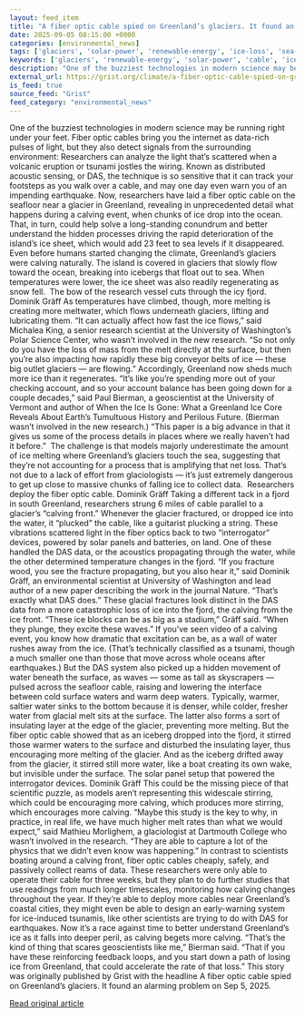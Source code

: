 ```yaml
---
layout: feed_item
title: "A fiber optic cable spied on Greenland’s glaciers. It found an alarming problem"
date: 2025-09-05 08:15:00 +0000
categories: [environmental_news]
tags: ['glaciers', 'solar-power', 'renewable-energy', 'ice-loss', 'sea-level-rise', 'year-2025', 'urgent', 'coastal-impacts']
keywords: ['glaciers', 'renewable-energy', 'solar-power', 'cable', 'ice-loss', 'sea-level-rise', 'fiber', 'optic']
description: "One of the buzziest technologies in modern science may be running right under your feet"
external_url: https://grist.org/climate/a-fiber-optic-cable-spied-on-greenlands-glaciers-it-found-an-alarming-problem/
is_feed: true
source_feed: "Grist"
feed_category: "environmental_news"
---
```


One of the buzziest technologies in modern science may be running right under your feet. Fiber optic cables bring you the internet as data-rich pulses of light, but they also detect signals from the surrounding environment: Researchers can analyze the light that’s scattered when a volcanic eruption or tsunami jostles the wiring. Known as distributed acoustic sensing, or DAS, the technique is so sensitive that it can track your footsteps as you walk over a cable, and may one day even warn you of an impending earthquake. Now, researchers have laid a fiber optic cable on the seafloor near a glacier in Greenland, revealing in unprecedented detail what happens during a calving event, when chunks of ice drop into the ocean. That, in turn, could help solve a long-standing conundrum and better understand the hidden processes driving the rapid deterioration of the island’s ice sheet, which would add 23 feet to sea levels if it disappeared. Even before humans started changing the climate, Greenland’s glaciers were calving naturally. The island is covered in glaciers that slowly flow toward the ocean, breaking into icebergs that float out to sea. When temperatures were lower, the ice sheet was also readily regenerating as snow fell.&nbsp; The bow of the research vessel cuts through the icy fjord. Dominik Gräff As temperatures have climbed, though, more melting is creating more meltwater, which flows underneath glaciers, lifting and lubricating them. “It can actually affect how fast the ice flows,” said Michalea King, a senior research scientist at the University of Washington’s Polar Science Center, who wasn’t involved in the new research. “So not only do you have the loss of mass from the melt directly at the surface, but then you&#8217;re also impacting how rapidly these big conveyor belts of ice — these big outlet glaciers — are flowing.” Accordingly, Greenland now sheds much more ice than it regenerates. “It&#8217;s like you&#8217;re spending more out of your checking account, and so your account balance has been going down for a couple decades,” said Paul Bierman, a geoscientist at the University of Vermont and author of When the Ice Is Gone: What a Greenland Ice Core Reveals About Earth&#8217;s Tumultuous History and Perilous Future. (Bierman wasn’t involved in the new research.) “This paper is a big advance in that it gives us some of the process details in places where we really haven&#8217;t had it before.”&nbsp; The challenge is that models majorly underestimate the amount of ice melting where Greenland’s glaciers touch the sea, suggesting that they’re not accounting for a process that is amplifying that net loss. That’s not due to a lack of effort from glaciologists — it’s just extremely dangerous to get up close to massive chunks of falling ice to collect data.&nbsp; Researchers deploy the fiber optic cable. Dominik Gräff Taking a different tack in a fjord in south Greenland, researchers strung 6 miles of cable parallel to a glacier’s “calving front.” Whenever the glacier fractured, or dropped ice into the water, it “plucked” the cable, like a guitarist plucking a string. These vibrations scattered light in the fiber optics back to two “interrogator” devices, powered by solar panels and batteries, on land. One of these handled the DAS data, or the acoustics propagating through the water, while the other determined temperature changes in the fjord. “If you fracture wood, you see the fracture propagating, but you also hear it,” said Dominik Gräff, an environmental scientist at University of Washington and lead author of a new paper describing the work in the journal Nature. “That&#8217;s exactly what DAS does.” These glacial fractures look distinct in the DAS data from a more catastrophic loss of ice into the fjord, the calving from the ice front. “These ice blocks can be as big as a stadium,” Gräff said. “When they plunge, they excite these waves.” If you’ve seen video of a calving event, you know how dramatic that excitation can be, as a wall of water rushes away from the ice. (That’s technically classified as a tsunami, though a much smaller one than those that move across whole oceans after earthquakes.) But the DAS system also picked up a hidden movement of water beneath the surface, as waves — some as tall as skyscrapers — pulsed across the seafloor cable, raising and lowering the interface between cold surface waters and warm deep waters. Typically, warmer, saltier water sinks to the bottom because it is denser, while colder, fresher water from glacial melt sits at the surface. The latter also forms a sort of insulating layer at the edge of the glacier, preventing more melting. But the fiber optic cable showed that as an iceberg dropped into the fjord, it stirred those warmer waters to the surface and disturbed the insulating layer, thus encouraging more melting of the glacier. And as the iceberg drifted away from the glacier, it stirred still more water, like a boat creating its own wake, but invisible under the surface. The solar panel setup that powered the interrogator devices. Dominik Gräff This could be the missing piece of that scientific puzzle, as models aren’t representing this widescale stirring, which could be encouraging more calving, which produces more stirring, which encourages more calving. “Maybe this study is the key to why, in practice, in real life, we have much higher melt rates than what we would expect,” said Mathieu Morlighem, a glaciologist at Dartmouth College who wasn’t involved in the research. “They are able to capture a lot of the physics that we didn&#8217;t even know was happening.” In contrast to scientists boating around a calving front, fiber optic cables cheaply, safely, and passively collect reams of data. These researchers were only able to operate their cable for three weeks, but they plan to do further studies that use readings from much longer timescales, monitoring how calving changes throughout the year. If they’re able to deploy more cables near Greenland’s coastal cities, they might even be able to design an early-warning system for ice-induced tsunamis, like other scientists are trying to do with DAS for earthquakes. Now it’s a race against time to better understand Greenland’s ice as it falls into deeper peril, as calving begets more calving. “That&#8217;s the kind of thing that scares geoscientists like me,” Bierman said. “That if you have these reinforcing feedback loops, and you start down a path of losing ice from Greenland, that could accelerate the rate of that loss.” This story was originally published by Grist with the headline A fiber optic cable spied on Greenland&#8217;s glaciers. It found an alarming problem on Sep 5, 2025.

[Read original article](https://grist.org/climate/a-fiber-optic-cable-spied-on-greenlands-glaciers-it-found-an-alarming-problem/)
